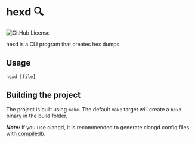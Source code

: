 # hexd  🔍
![GitHub License](https://img.shields.io/github/license/sebastian-j-ibanez/hexd?color=red)

hexd is a CLI program that creates hex dumps.

## Usage
`hexd [file]`

## Building the project
The project is built using `make`. The default `make` target will create a `hexd` binary in the build folder.

***Note:*** If you use clangd, it is recommended to generate clangd config files with [compiledb](https://github.com/nickdiego/compiledb/tree/master).
